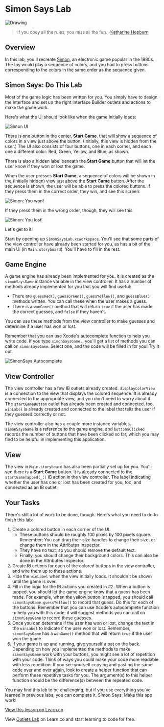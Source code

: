 # Simon Says Lab

![Drawing](http://i.imgur.com/e1ep3LE.jpg?1)

> If you obey all the rules, you miss all the fun. -[Katharine Hepburn](https://en.wikipedia.org/wiki/Katharine_Hepburn)

## Overview 

In this lab, you'll recreate [Simon](https://en.wikipedia.org/wiki/Simon_\(game\)), an electronic game popular in the 1980s. The toy would play a sequence of colors, and you had to press buttons corresponding to the colors in the same order as the sequence given.

## Simon Says: Do This Lab

Most of the game logic has been written for you. You simply have to design the interface and set up the right Interface Builder outlets and actions to make the game work.

Here's what the UI should look like when the game initially loads:

![Simon UI](http://i.imgur.com/J70uWbC.png)

There is one button in the center, **Start Game**, that will show a sequence of colors in a view just above the button. (Initially, this view is hidden from the user.) The UI also consists of four buttons, one in each corner, and each one a different color: Red, Green, Yellow, and Blue, as shown.

There is also a hidden label beneath the **Start Game** button that will let the user know if they won or lost the game.

When the user presses **Start Game**, a sequence of colors will be shown in the (initially hidden) view just above the **Start Game** button. After the sequence is shown, the user will be able to press the colored buttons. If they press them in the correct order, they win, and see this screen:

![Simon: You won!](http://i.imgur.com/9ZXBrYH.png)

If they press them in the wrong order, though, they will see this:

![Simon: You lost!](http://i.imgur.com/xIryCfI.png)

Let's get to it!

Start by opening up `SimonSaysLab.xcworkspace`. You'll see that some parts of the view controller have already been started for you, as has a bit of the main UI (in `Main.storyboard`). You'll have to fill in the rest.

## Game Engine

A game engine has already been implemented for you. It is created as the `simonSaysGame` instance variable in the view controller. It has a number of methods already implemented for you that you will find useful:

* There are `guessRed()`, `guessGreen()`, `guessYellow()`, and `guessBlue()` methods written. You can call these when the user makes a guess.
* There is a `wonGame()` method that will return `true` if the user has made the correct guesses, and `false` if they haven't.

You can use these methods from the view controller to make guesses and determine if a user has won or lost.

Remember that you can use Xcode's autocomplete function to help you write code. If you type `simonSaysGame.`, you'll get a list of methods you can call on `simonSaysGame`. Select one, and the code will be filled in for you! Try it out.

![SimonSays Autocomplete](http://i.imgur.com/1uL9nMt.png)

## View Controller

The view controller has a few IB outlets already created. `displayColorView` is a connection to the view that displays the colored sequence. It is already connected to the appropriate view, and you don't need to worry about it. The `startGameButton` outlet has already been created and connected, too. `winLabel` is already created and connected to the label that tells the user if they guessed correctly or not.

The view controller also has a couple more instance variables. `simonSaysGame` is a reference to the game engine, and `buttonsClicked` records the number of buttons that have been clicked so far, which you may find to be helpful in implementing this application.

## View

The view in `Main.storyboard` has also been partially set up for you. You'll see there is a **Start Game** button. It is already connected to the `startGameTapped(_:)` IB action in the view controller. The label indicating whether the user has one or lost has been created for you, too, and connected as an IB outlet.

## Your Tasks

There's still a lot of work to be done, though. Here's what you need to do to finish this lab:

1. Create a colored button in each corner of the UI.
	* These buttons should be roughly 100 pixels by 100 pixels square. Remember: You can drag their size handles to change their size, or change them in the Attributes Inspector.
	* They have no text, so you should remove the default text.
	* Finally, you should change their background colors. This can also be done in the Attributes Inspector.
2. Create IB actions for each of the colored buttons in the view controller, and wire them up to these actions.
3. Hide the `winLabel` when the view initially loads. It shouldn't be shown until the game is over.
4. Fill in the logic for the IB actions you created in \#2. When a button is tapped, you should let the game engine know that a guess has been made. For example, when the yellow button is tapped, you should call `simonSaysGame.guessYellow()` to record that guess. Do this for each of the buttons. Remember that you can use Xcode's autocomplete function to help you with this code; it will suggest methods you can call on `simonSaysGame` to record these guesses.
5. Once you can determine if the user has won or lost, change the text in the `winLabel` to indicate if the user won or lost. Remember, `simonSaysGame` has a `wonGame()` method that will return `true` if the user won the game.
6. If your game is up and running, give yourself a pat on the back. Depending on how you implemented the methods to make `simonSaysGame` work with your buttons, you might see a lot of repetition with your code. Think of ways you could make your code more readable with less repetition. If you see yourself copying and pasting the same code over and over again, look to create a helper function that can perform these repetitive tasks for you. The argument(s) to this helper function should be the difference(s) between the repeated code.

You may find this lab to be challenging, but if you use everything you've learned in previous labs, you can complete it. Simon Says: Make this app work!

<a href='https://learn.co/lessons/OutletLab' data-visibility='hidden'>View this lesson on Learn.co</a>

<p class='util--hide'>View <a href='https://learn.co/lessons/swift-outlets-lab'>Outlets Lab</a> on Learn.co and start learning to code for free.</p>
